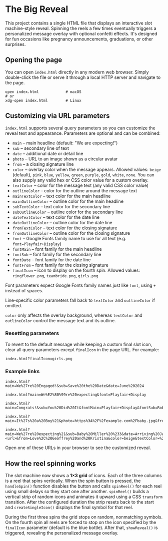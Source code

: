 # The Big Reveal

This project contains a single HTML file that displays an interactive slot machine-style reveal. Spinning the reels a few times eventually triggers a personalized message overlay with optional confetti effects. It's designed for fun occasions like pregnancy announcements, graduations, or other surprises.

## Opening the page

You can open `index.html` directly in any modern web browser. Simply double-click the file or serve it through a local HTTP server and navigate to the page.

```
open index.html            # macOS
# or
xdg-open index.html        # Linux
```

## Customizing via URL parameters

`index.html` supports several query parameters so you can customize the reveal text and appearance. Parameters are optional and can be combined:

- `main` – main headline (default: "We are expecting!")
- `sub` – secondary line of text
- `date` – additional date or detail line
- `photo` – URL to an image shown as a circular avatar
- `from` – a closing signature line
- `color` – overlay color when the message appears. Allowed values: `beige` (default), `pink`, `blue`, `yellow`, `green`, `purple`, `gold`, `white`, `none`. You can also supply any valid hex or CSS color value for a custom overlay.
- `textColor` – color for the message text (any valid CSS color value)
- `outlineColor` – color for the outline around the message text
- `mainTextColor` – text color for the main headline
- `mainOutlineColor` – outline color for the main headline
- `subTextColor` – text color for the secondary line
- `subOutlineColor` – outline color for the secondary line
- `dateTextColor` – text color for the date line
- `dateOutlineColor` – outline color for the date line
- `fromTextColor` – text color for the closing signature
- `fromOutlineColor` – outline color for the closing signature
- `font` – Google Fonts family name to use for all text (e.g. `font=Playfair+Display`)
- `fontMain` – font family for the main headline
- `fontSub` – font family for the secondary line
- `fontDate` – font family for the date line
- `fontFrom` – font family for the closing signature
- `finalIcon` – icon to display on the fourth spin. Allowed values:
  `ringflower.png`, `teambride.png`, `girls.png`

Font parameters expect Google Fonts family names just like `font`, using `+` instead of spaces.

Line-specific color parameters fall back to `textColor` and `outlineColor` if omitted.

`color` only affects the overlay background, whereas `textColor` and `outlineColor` control the message text and its outline.

### Resetting parameters

To revert to the default message while keeping a custom final slot icon, clear
all query parameters except `finalIcon` in the page URL. For example:

```
index.html?finalIcon=girls.png
```


### Example links

```
index.html?main=We%27re%20Engaged!&sub=Save%20the%20Date&date=June%202024
```

```
index.html?main=We%E2%80%99re%20expecting&font=Playfair+Display
```

```
index.html?main=Congrats!&sub=You%20Did%20It&fontMain=Playfair+Display&fontSub=Roboto+Slab
```

```
index.html?main=It%27s%20a%20Boy%21&photo=https%3A%2F%2Fexample.com%2Fbaby.jpg&from=Love%2C%20Alice%20and%20Bob&color=coral
```

```
index.html?main=We%27re%20expecting%21&sub=Baby%20Miller%20%233&date=Arriving%20January%202026&photo=<url>&from=Love%2C%20Geoffrey%20and%20Kristina&color=beige&textColor=%23000000&outlineColor=%23888888
```

Open one of these URLs in your browser to see the customized reveal.

## How the reel spinning works

The slot machine now shows a **1×3 grid** of icons. Each of the three columns is
a reel that spins vertically. When the spin button is pressed, the
`handleSpin()` function disables the button and calls `spinReel()` for each reel
using small delays so they start one after another. `spinReel()` builds a
vertical strip of random icons and animates it upward using a CSS `transform`
transition. After the configured duration the strip resets back to the start and
`createSingleIcon()` displays the final symbol for that reel.

During the first three spins the grid stops on random, nonmatching symbols. On
the fourth spin all reels are forced to stop on the icon specified by the
`finalIcon` parameter (default is the blue bottle). After that,
`showReveal()` is triggered, revealing the personalized message overlay.
